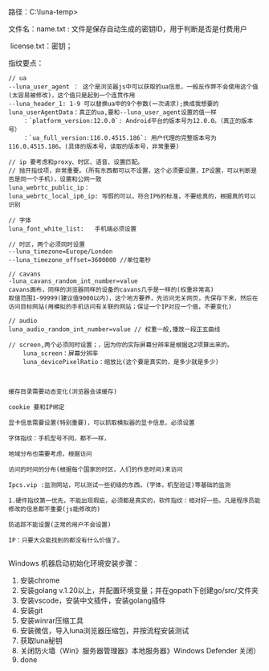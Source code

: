 
路径：C:\luna-temp>

文件名：name.txt : 文件是保存自动生成的密钥ID，用于判断是否是付费用户

​		license.txt：密钥；

指纹要点：

```
// ua
--luna_user_agent ： 这个是浏览器js中可以获取的ua信息，一般反作弊不会使用这个值(太容易被修改)，这个值只是起到一个连贯作用
--luna_header_1: 1-9 可以替换ua中的9个参数(一次请求);换成我想要的
luna_userAgentData：真正的ua,要和--luna_user_agent设置的值一样
	：`platform_version:12.0.0`: Android平台的版本号为12.0.0。（真正的版本号）
	：`ua_full_version:116.0.4515.186`: 用户代理的完整版本号为116.0.4515.186。(具体的版本号，读取的版本号，非常重要)

// ip 要考虑和proxy、时区、语音、设置匹配。
// 抛开指纹项，非常重要。(所有东西都可以不设置，这个必须要设置，IP设置，可以判断是否是同一个手机)，设置和公网一致
luna_webrtc_public_ip：
luna_webrtc_local_ip6_ip: 写假的可以，符合IP6的标准，不要给真的，根据真的可以识别

// 字体
luna_font_white_list:	手机端必须设置

// 时区，两个必须同时设置
--luna_timezone=Europe/London
--luna_timezone_offset=3600000 //单位毫秒

// cavans
-luna_cavans_random_int_number=value
cavans画布，同样的浏览器同样的设备的cavans几乎是一样的(权重非常高)
取值范围1-99999(建议值9000以内)，这个地方要养，先访问无关网页，先保存下来，然后在访问目标网站(用模拟的手机访问有关联的网站；保证一个IP对应一个值，不要变化)

// audio
luna_audio_random_int_number=value // 权重一般,播放一段正玄曲线

// screen,两个必须同时设置；，因为你的实际屏幕分辨率是根据这2项算出来的。
	luna_screen：屏幕分辨率
 	luna_devicePixelRatio：缩放比(这个要是真实的，是多少就是多少)
 	
 	
 	
缓存目录需要动态变化(浏览器会读缓存)

cookie 要和IP绑定

显卡信息需要设置(特别重要)，可以抓取模拟器的显卡信息，必须设置

字体指纹：手机型号不同，都不一样，

地域分布也需要考虑，根据访问

访问的时间的分布(根据每个国家的时区，人们的作息时间)来访问

Ipcs.vip :监测网站，可以测试一些初级的东西，(字体，机型验证)等基础的监测

1.硬件指纹第一优先，不能出现瑕疵，必须都是真实的，软件指纹：相对好一些。凡是程序员能修改的信息都不重要(js能修改的)

防追踪不能设置(正常的用户不会设置)

IP：只要大众能找到的都没有什么价值了。
 	
```

Windows 机器启动初始化环境安装步骤：
1. 安装chrome
2. 安装golang v.1.20以上，并配置环境变量；并在gopath下创建go/src/文件夹
3. 安装vscode，安装中文插件，安装golang插件
4. 安装git
5. 安装winrar压缩工具
6. 安装微信，导入luna浏览器压缩包，并按流程安装测试
7. 获取luna秘钥
8. 关闭防火墙（Win》服务器管理器》本地服务器》Windows Defender 关闭）
9. done
